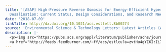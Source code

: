 ```yaml
---
title: '[ASAP] High-Pressure Reverse Osmosis for Energy-Efficient Hypersaline Brine
  Desalination: Current Status, Design Considerations, and Research Needs'
date: '2018-07-09'
linkTitle: http://dx.doi.org/10.1021/acs.estlett.8b00274
source: 'Environmental Science & Technology Letters: Latest Articles (ACS Publications)'
description: |-
  <p><img src="https://pubs.acs.org/appl/literatum/publisher/achs/journals/content/estlcu/0/estlcu.ahead-of-print/acs.estlett.8b00274/20180709/images/medium/ez-2018-00274j_0004.gif" alt="TOC Graphic"/></p><div><cite>Environmental Science & Technology Letters</cite></div><div>DOI: 10.1021/acs.estlett.8b00274</div><div class="feedflare">
  <a href="http://feeds.feedburner.com/~ff/acs/estlcu?a=zvtHu4gYI6I:Ii77TY7Yqfk:yIl2AUoC8zA"><img src="http://feeds.feedburner.com/~ff/acs/estlcu?d=yIl2AUoC8zA" borde
---
```

